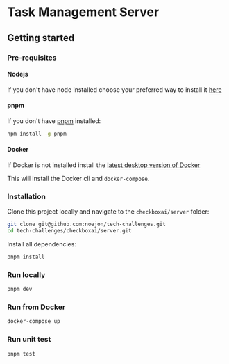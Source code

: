 # Task Management Server

## Getting started

### Pre-requisites

#### Nodejs

If you don't have node installed choose your preferred way to install it [here](https://nodejs.org/en/download/package-manager) 

#### pnpm

If you don't have [pnpm](https://pnpm.io/) installed:

```zsh
npm install -g pnpm
```

#### Docker

If Docker is not installed install the [latest desktop version of Docker](https://www.docker.com/products/docker-desktop/)

This will install the Docker cli and `docker-compose`.

### Installation

Clone this project locally and navigate to the `checkboxai/server` folder:

```zsh
git clone git@github.com:noejon/tech-challenges.git
cd tech-challenges/checkboxai/server.git
```

Install all dependencies:

```zsh
pnpm install
```

### Run locally

```zsh
pnpm dev
```

### Run from Docker

```zsh
docker-compose up
```

### Run unit test

```zsh
pnpm test
```
